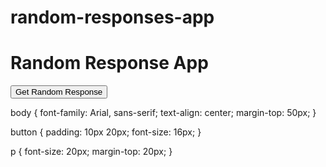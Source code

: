 # random-responses-app
<!DOCTYPE html>
<html lang="en">
<head>
    <meta charset="UTF-8">
    <meta name="viewport" content="width=device-width, initial-scale=1.0">
    <title>Random Response App</title>
    <link rel="stylesheet" href="styles.css">
</head>
<body>
    <h1>Random Response App</h1>
    <button id="responseButton">Get Random Response</button>
    <p id="response"></p>
    <script src="script.js"></script>
</body>
</html>
body {
    font-family: Arial, sans-serif;
    text-align: center;
    margin-top: 50px;
}

button {
    padding: 10px 20px;
    font-size: 16px;
}

p {
    font-size: 20px;
    margin-top: 20px;
}

